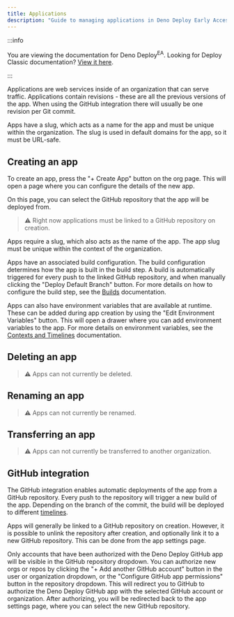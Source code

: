```yaml
---
title: Applications
description: "Guide to managing applications in Deno Deploy Early Access, including app creation, configuration, GitHub integration, and deployment options."
---
```


:::info

You are viewing the documentation for Deno Deploy<sup>EA</sup>. Looking for
Deploy Classic documentation? [View it here](/deploy/).

:::

Applications are web services inside of an organization that can serve traffic.
Applications contain revisions - these are all the previous versions of the app.
When using the GitHub integration there will usually be one revision per Git
commit.

Apps have a slug, which acts as a name for the app and must be unique within the
organization. The slug is used in default domains for the app, so it must be
URL-safe.

## Creating an app

To create an app, press the "+ Create App" button on the org page. This will
open a page where you can configure the details of the new app.

On this page, you can select the GitHub repository that the app will be deployed
from.

> ⚠️ Right now applications must be linked to a GitHub repository on creation.

Apps require a slug, which also acts as the name of the app. The app slug must
be unique within the context of the organization.

Apps have an associated build configuration. The build configuration determines
how the app is built in the build step. A build is automatically triggered for
every push to the linked GitHub repository, and when manually clicking the
"Deploy Default Branch" button. For more details on how to configure the build
step, see the [Builds](/deploy/early-access/reference/builds/) documentation.

Apps can also have environment variables that are available at runtime. These
can be added during app creation by using the "Edit Environment Variables"
button. This will open a drawer where you can add environment variables to the
app. For more details on environment variables, see the
[Contexts and Timelines](/deploy/early-access/reference/contexts-and-timelines/)
documentation.

## Deleting an app

> ⚠️ Apps can not currently be deleted.

## Renaming an app

> ⚠️ Apps can not currently be renamed.

## Transferring an app

> ⚠️ Apps can not currently be transferred to another organization.

## GitHub integration

The GitHub integration enables automatic deployments of the app from a GitHub
repository. Every push to the repository will trigger a new build of the app.
Depending on the branch of the commit, the build will be deployed to different
[timelines](/deploy/early-access/reference/contexts-and-timelines/).

Apps will generally be linked to a GitHub repository on creation. However, it is
possible to unlink the repository after creation, and optionally link it to a
new GitHub repository. This can be done from the app settings page.

Only accounts that have been authorized with the Deno Deploy GitHub app will be
visible in the GitHub repository dropdown. You can authorize new orgs or repos
by clicking the "+ Add another GitHub account" button in the user or
organization dropdown, or the "Configure GitHub app permissions" button in the
repository dropdown. This will redirect you to GitHub to authorize the Deno
Deploy GitHub app with the selected GitHub account or organization. After
authorizing, you will be redirected back to the app settings page, where you can
select the new GitHub repository.
